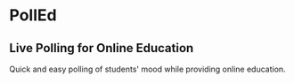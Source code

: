 # PollEd
## Live Polling for Online Education

Quick and easy polling of students' mood while providing online education.